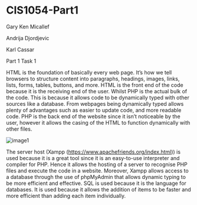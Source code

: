 # CIS1054-Part1
Gary Ken Micallef

Andrija Djordjevic

Karl Cassar

Part 1 Task 1

HTML is the foundation of basically every web page. It’s how we tell browsers to structure content into paragraphs, headings, images, links, lists, forms, tables, buttons, and more. HTML is the front end of the code because it is the receiving end of the user.  Whilst PHP is the actual bulk of the code. This is because it allows code to be dynamically typed with other sources like a database. From webpages being dynamically typed allows plenty of advantages such as easier to update code, and more readable code. PHP is the back end of the website since it isn’t noticeable by the user, however it allows the casing of the HTML to function dynamically with other files.


![image1](https://github.com/AndrijaDordevic/CIS1054-Part1/assets/150530185/17a25d81-1288-406c-bb5b-af9f9e23b462)


The server host (Xampp (https://www.apachefriends.org/index.html)) is used because it is a great tool since it is an easy-to-use interpreter and compiler for PHP. Hence it allows the hosting of a server to recognise PHP files and execute the code in a website. Moreover, Xampp allows access to a database through the use of phpMyAdmin that allows dynamic typing to be more efficient and effective. SQL is used because it is the language for databases. It is used because it allows the addition of items to be faster and more efficient than adding each item individually.
